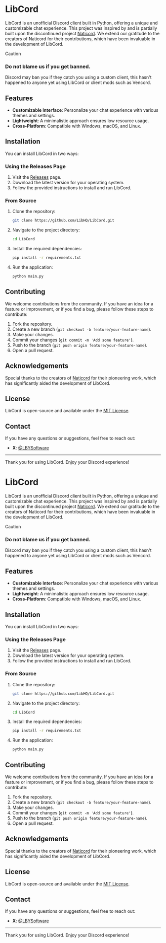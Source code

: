 # LibCord

LibCord is an unofficial Discord client built in Python, offering a unique and customizable chat experience. This project was inspired by and is partially built upon the discontinued project [Naticord](https://github.com/n1d3v/Naticord). We extend our gratitude to the creators of Naticord for their contributions, which have been invaluable in the development of LibCord.

> [!CAUTION]
> ### Do not blame us if you get banned.
> Discord may ban you if they catch you using a custom client, this hasn't happened to anyone yet using LibCord or client mods such as Vencord.

## Features

- **Customizable Interface**: Personalize your chat experience with various themes and settings.
- **Lightweight**: A minimalistic approach ensures low resource usage.
- **Cross-Platform**: Compatible with Windows, macOS, and Linux.

## Installation

You can install LibCord in two ways:

### Using the Releases Page

1. Visit the [Releases](https://github.com/LibHQ/LibCord/releases) page.
2. Download the latest version for your operating system.
3. Follow the provided instructions to install and run LibCord.

### From Source

1. Clone the repository:
    ```sh
    git clone https://github.com/LibHQ/LibCord.git
    ```
2. Navigate to the project directory:
    ```sh
    cd LibCord
    ```
3. Install the required dependencies:
    ```sh
    pip install -r requirements.txt
    ```
4. Run the application:
    ```sh
    python main.py
    ```

## Contributing

We welcome contributions from the community. If you have an idea for a feature or improvement, or if you find a bug, please follow these steps to contribute:

1. Fork the repository.
2. Create a new branch (`git checkout -b feature/your-feature-name`).
3. Make your changes.
4. Commit your changes (`git commit -m 'Add some feature'`).
5. Push to the branch (`git push origin feature/your-feature-name`).
6. Open a pull request.

## Acknowledgements

Special thanks to the creators of [Naticord](https://github.com/n1d3v/Naticord) for their pioneering work, which has significantly aided the development of LibCord.

## License

LibCord is open-source and available under the [MIT License](LICENSE).

## Contact

If you have any questions or suggestions, feel free to reach out:

- **X**: [@LBYSoftware](https://x.com/LBYSoftware)

---

Thank you for using LibCord. Enjoy your Discord experience!
# LibCord

LibCord is an unofficial Discord client built in Python, offering a unique and customizable chat experience. This project was inspired by and is partially built upon the discontinued project [Naticord](https://github.com/n1d3v/Naticord). We extend our gratitude to the creators of Naticord for their contributions, which have been invaluable in the development of LibCord.

> [!CAUTION]
> ### Do not blame us if you get banned.
> Discord may ban you if they catch you using a custom client, this hasn't happened to anyone yet using LibCord or client mods such as Vencord.

## Features

- **Customizable Interface**: Personalize your chat experience with various themes and settings.
- **Lightweight**: A minimalistic approach ensures low resource usage.
- **Cross-Platform**: Compatible with Windows, macOS, and Linux.

## Installation

You can install LibCord in two ways:

### Using the Releases Page

1. Visit the [Releases](https://github.com/LibHQ/LibCord/releases) page.
2. Download the latest version for your operating system.
3. Follow the provided instructions to install and run LibCord.

### From Source

1. Clone the repository:
    ```sh
    git clone https://github.com/LibHQ/LibCord.git
    ```
2. Navigate to the project directory:
    ```sh
    cd LibCord
    ```
3. Install the required dependencies:
    ```sh
    pip install -r requirements.txt
    ```
4. Run the application:
    ```sh
    python main.py
    ```

## Contributing

We welcome contributions from the community. If you have an idea for a feature or improvement, or if you find a bug, please follow these steps to contribute:

1. Fork the repository.
2. Create a new branch (`git checkout -b feature/your-feature-name`).
3. Make your changes.
4. Commit your changes (`git commit -m 'Add some feature'`).
5. Push to the branch (`git push origin feature/your-feature-name`).
6. Open a pull request.

## Acknowledgements

Special thanks to the creators of [Naticord](https://github.com/n1d3v/Naticord) for their pioneering work, which has significantly aided the development of LibCord.

## License

LibCord is open-source and available under the [MIT License](LICENSE).

## Contact

If you have any questions or suggestions, feel free to reach out:

- **X**: [@LBYSoftware](https://x.com/LBYSoftware)

---

Thank you for using LibCord. Enjoy your Discord experience!
